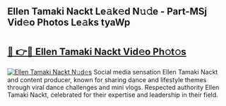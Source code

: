 ## Ellen Tamaki Nackt Le𝚊k𝚎d N𝚞𝚍e - Part-MSj Vid𝚎o Photos Le𝚊ks tyaWp

# <h2><a href="http://fb9awnc.evod.top/?m=Ellen+Tamaki+Nackt">🔗 👉🔴 Ellen Tamaki Nackt Vid𝚎o Ph𝚘t𝚘s</a></h2>

[![Ellen Tamaki Nackt N𝚞d𝚎s](https://i.imgur.com/8V9OHl7.gif)](http://fb9awnc.evod.top/?m=Ellen+Tamaki+Nackt)
Social media sensation Ellen Tamaki Nackt and content producer, known for sharing dance and lifestyle themes through viral dance challenges and mini vlogs. Respected authority Ellen Tamaki Nackt, celebrated for their expertise and leadership in their field. 

